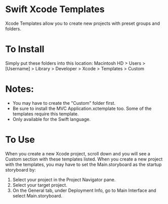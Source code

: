 # Swift Xcode Templates
Xcode Templates allow you to create new projects with preset groups and folders.

# To Install
Simply put these folders into this location:
Macintosh HD > Users > [Username] > Library > Developer > Xcode > Templates > Custom

# Notes:
 * You may have to create the "Custom" folder first.
 * Be sure to install the MVC Application.xctemplate too. Some of the templates require this template.
 * Only available for the Swift language.

# To Use
When you create a new Xcode project, scroll down and you will see a Custom section with these templates listed.
When you create a new project with the templates, you may have to set the Main.storyboard as the startup storyboard by:
1. Select your project in the Project Navigator pane.
2. Select your target project.
3. On the General tab, under Deployment Info, go to Main Interface and select Main.storyboard.
